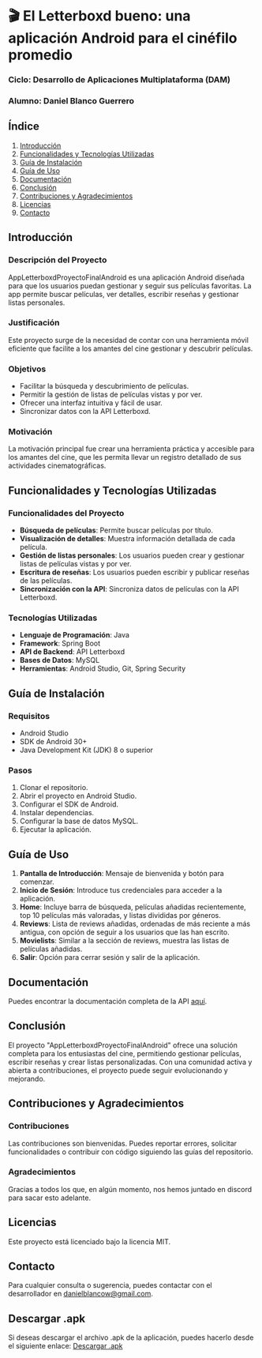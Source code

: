 # 🎬 El Letterboxd bueno: una aplicación Android para el cinéfilo promedio
### Ciclo: Desarrollo de Aplicaciones Multiplataforma (DAM)
### Alumno: Daniel Blanco Guerrero

## Índice
1. [Introducción](#introducción)
2. [Funcionalidades y Tecnologías Utilizadas](#funcionalidades-y-tecnologías-utilizadas)
3. [Guía de Instalación](#guía-de-instalación)
4. [Guía de Uso](#guía-de-uso)
5. [Documentación](#documentación)
6. [Conclusión](#conclusión)
7. [Contribuciones y Agradecimientos](#contribuciones-y-agradecimientos)
8. [Licencias](#licencias)
9. [Contacto](#contacto)

## Introducción
### Descripción del Proyecto
AppLetterboxdProyectoFinalAndroid es una aplicación Android diseñada para que los usuarios puedan gestionar y seguir sus películas favoritas. La app permite buscar películas, ver detalles, escribir reseñas y gestionar listas personales.

### Justificación
Este proyecto surge de la necesidad de contar con una herramienta móvil eficiente que facilite a los amantes del cine gestionar y descubrir películas.

### Objetivos
- Facilitar la búsqueda y descubrimiento de películas.
- Permitir la gestión de listas de películas vistas y por ver.
- Ofrecer una interfaz intuitiva y fácil de usar.
- Sincronizar datos con la API Letterboxd.

### Motivación
La motivación principal fue crear una herramienta práctica y accesible para los amantes del cine, que les permita llevar un registro detallado de sus actividades cinematográficas.

## Funcionalidades y Tecnologías Utilizadas
### Funcionalidades del Proyecto
- **Búsqueda de películas**: Permite buscar películas por título.
- **Visualización de detalles**: Muestra información detallada de cada película.
- **Gestión de listas personales**: Los usuarios pueden crear y gestionar listas de películas vistas y por ver.
- **Escritura de reseñas**: Los usuarios pueden escribir y publicar reseñas de las películas.
- **Sincronización con la API**: Sincroniza datos de películas con la API Letterboxd.

### Tecnologías Utilizadas
- **Lenguaje de Programación**: Java
- **Framework**: Spring Boot
- **API de Backend**: API Letterboxd
- **Bases de Datos**: MySQL
- **Herramientas**: Android Studio, Git, Spring Security

## Guía de Instalación
### Requisitos
- Android Studio
- SDK de Android 30+
- Java Development Kit (JDK) 8 o superior

### Pasos
1. Clonar el repositorio.
2. Abrir el proyecto en Android Studio.
3. Configurar el SDK de Android.
4. Instalar dependencias.
5. Configurar la base de datos MySQL.
6. Ejecutar la aplicación.

## Guía de Uso
1. **Pantalla de Introducción**: Mensaje de bienvenida y botón para comenzar.
2. **Inicio de Sesión**: Introduce tus credenciales para acceder a la aplicación.
3. **Home**: Incluye barra de búsqueda, películas añadidas recientemente, top 10 películas más valoradas, y listas divididas por géneros.
4. **Reviews**: Lista de reviews añadidas, ordenadas de más reciente a más antigua, con opción de seguir a los usuarios que las han escrito.
5. **Movielists**: Similar a la sección de reviews, muestra las listas de películas añadidas.
6. **Salir**: Opción para cerrar sesión y salir de la aplicación.

## Documentación
Puedes encontrar la documentación completa de la API [aquí](https://github.com/dblancou/ApiLetterboxdProyectoFinal).

## Conclusión
El proyecto "AppLetterboxdProyectoFinalAndroid" ofrece una solución completa para los entusiastas del cine, permitiendo gestionar películas, escribir reseñas y crear listas personalizadas. Con una comunidad activa y abierta a contribuciones, el proyecto puede seguir evolucionando y mejorando.

## Contribuciones y Agradecimientos
### Contribuciones
Las contribuciones son bienvenidas. Puedes reportar errores, solicitar funcionalidades o contribuir con código siguiendo las guías del repositorio.

### Agradecimientos
Gracias a todos los que, en algún momento, nos hemos juntado en discord para sacar esto adelante.

## Licencias
Este proyecto está licenciado bajo la licencia MIT.

## Contacto
Para cualquier consulta o sugerencia, puedes contactar con el desarrollador en danielblancow@gmail.com.

## Descargar .apk
Si deseas descargar el archivo .apk de la aplicación, puedes hacerlo desde el siguiente enlace: [Descargar .apk](https://mega.nz/file/J5gESS4Z#JHJlmV18BiMz3SYbiDjIP32rmYvLd2QJDGM4rj1y0kA)
